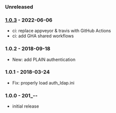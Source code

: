 
### Unreleased

### [1.0.3] - 2022-06-06

- ci: replace appveyor & travis with GitHub Actions
- ci: add GHA shared workflows


### 1.0.2 - 2018-09-18

- New: add PLAIN authentication


### 1.0.1 - 2018-03-24

- Fix: properly load auth_ldap.ini


### 1.0.0 - 201_-__-__

- initial release


[1.0.3]: https://github.com/haraka/haraka-plugin-auth-ldap/releases/tag/1.0.3
